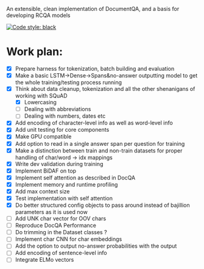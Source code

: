 An extensible, clean implementation of DocumentQA, and a basis for developing RCQA models

[![Code style: black](https://img.shields.io/badge/code%20style-black-000000.svg)](https://github.com/ambv/black)

# Work plan:

- [x] Prepare harness for tokenization, batch building and evaluation
- [x] Make a basic LSTM->Dense->Spans&no-answer outputting model to get the whole training/testing process running
- [x] Think about data cleanup, tokenization and all the other shenanigans of working with SQuAD
    - [x] Lowercasing
    - [ ] Dealing with abbreviations
    - [ ] Dealing with numbers, dates etc
- [x] Add encoding of character-level info as well as word-level info
- [x] Add unit testing for core components
- [x] Make GPU compatible
- [x] Add option to read in a single answer span per question for training
- [x] Make a distinction between train and non-train datasets for proper handling of char/word -> idx mappings
- [x] Write dev validation during training
- [x] Implement BiDAF on top
- [x] Implement self attention as described in DocQA
- [x] Implement memory and runtime profiling
- [x] Add max context size
- [x] Test implementation with self attention
- [x] Do better structured config objects to pass around instead of bajillion parameters as it is used now
- [ ] Add UNK char vector for OOV chars
- [ ] Reproduce DocQA Performance
- [ ] Do trimming in the Dataset classes ?
- [ ] Implement char CNN for char embeddings
- [ ] Add the option to output no-answer probabilities with the output
- [ ] Add encoding of sentence-level info
- [ ] Integrate ELMo vectors
